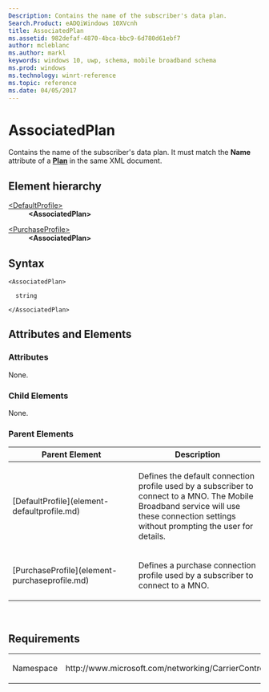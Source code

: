 ```yaml
---
Description: Contains the name of the subscriber's data plan.
Search.Product: eADQiWindows 10XVcnh
title: AssociatedPlan
ms.assetid: 982defaf-4870-4bca-bbc9-6d780d61ebf7
author: mcleblanc
ms.author: markl
keywords: windows 10, uwp, schema, mobile broadband schema
ms.prod: windows
ms.technology: winrt-reference
ms.topic: reference
ms.date: 04/05/2017
---
```


# AssociatedPlan


Contains the name of the subscriber's data plan. It must match the **Name** attribute of a [**Plan**](https://msdn.microsoft.com/library/windows/apps/hh868373) in the same XML document.

## Element hierarchy

<dl>
<dt><a href="element-defaultprofile.md">&lt;DefaultProfile&gt;</a></dt>
<dd><b>&lt;AssociatedPlan&gt;</b></dd>
</dl>
<dl>
<dt><a href="element-purchaseprofile.md">&lt;PurchaseProfile&gt;</a></dt>
<dd><b>&lt;AssociatedPlan&gt;</b></dd>
</dl>

## Syntax

``` syntax
<AssociatedPlan>

  string

</AssociatedPlan>
```

## Attributes and Elements


### Attributes

None.

### Child Elements

None.

### Parent Elements

<table>
<colgroup>
<col width="50%" />
<col width="50%" />
</colgroup>
<thead>
<tr class="header">
<th>Parent Element</th>
<th>Description</th>
</tr>
</thead>
<tbody>
<tr class="odd">
<td>[DefaultProfile](element-defaultprofile.md)</td>
<td><p>Defines the default connection profile used by a subscriber to connect to a MNO. The Mobile Broadband service will use these connection settings without prompting the user for details.</p></td>
</tr>
<tr class="even">
<td>[PurchaseProfile](element-purchaseprofile.md)</td>
<td><p>Defines a purchase connection profile used by a subscriber to connect to a MNO.</p></td>
</tr>
</tbody>
</table>

 

## Requirements

<table>
<colgroup>
<col width="50%" />
<col width="50%" />
</colgroup>
<tbody>
<tr class="odd">
<td><p>Namespace</p></td>
<td><p>http://www.microsoft.com/networking/CarrierControl/WWAN/v1</p></td>
</tr>
</tbody>
</table>

 

 



